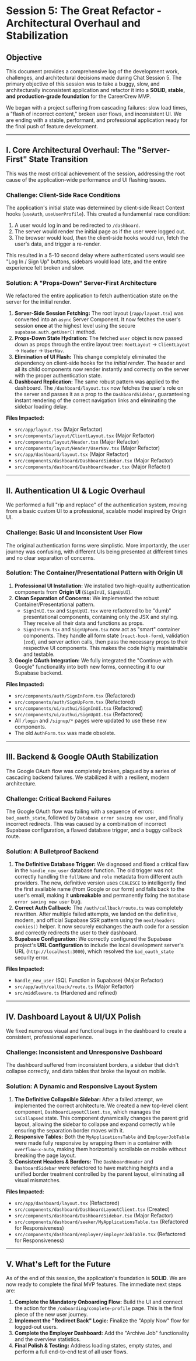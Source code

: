 # Session 5: The Great Refactor - Architectural Overhaul and Stabilization

## Objective

This document provides a comprehensive log of the development work, challenges, and architectural decisions made during Chat Session 5. The primary objective of this session was to take a buggy, slow, and architecturally inconsistent application and refactor it into a **SOLID, stable, and production-grade foundation** for the CareerCrew MVP.

We began with a project suffering from cascading failures: slow load times, a "flash of incorrect content," broken user flows, and inconsistent UI. We are ending with a stable, performant, and professional application ready for the final push of feature development.

---

## I. Core Architectural Overhaul: The "Server-First" State Transition

This was the most critical achievement of the session, addressing the root cause of the application-wide performance and UI flashing issues.

### Challenge: Client-Side Race Conditions

The application's initial state was determined by client-side React Context hooks (`useAuth`, `useUserProfile`). This created a fundamental race condition:
1.  A user would log in and be redirected to `/dashboard`.
2.  The server would render the initial page as if the user were logged out.
3.  The browser would load, *then* the client-side hooks would run, fetch the user's data, and trigger a re-render.

This resulted in a 5-10 second delay where authenticated users would see "Log In / Sign Up" buttons, sidebars would load late, and the entire experience felt broken and slow.

### Solution: A "Props-Down" Server-First Architecture

We refactored the entire application to fetch authentication state on the server for the initial render.

1.  **Server-Side Session Fetching:** The root layout (`/app/layout.tsx`) was converted into an `async` Server Component. It now fetches the user's session **once** at the highest level using the secure `supabase.auth.getUser()` method.
2.  **Props-Down State Hydration:** The fetched `user` object is now passed down as props through the entire layout tree: `RootLayout` -> `ClientLayout` -> `Header` -> `UserNav`.
3.  **Elimination of UI Flash:** This change completely eliminated the dependency on client-side hooks for the *initial render*. The header and all its child components now render instantly and correctly on the server with the proper authentication state.
4.  **Dashboard Replication:** The same robust pattern was applied to the dashboard. The `/dashboard/layout.tsx` now fetches the user's role on the server and passes it as a prop to the `DashboardSidebar`, guaranteeing instant rendering of the correct navigation links and eliminating the sidebar loading delay.

**Files Impacted:**
- `src/app/layout.tsx` (Major Refactor)
- `src/components/layout/ClientLayout.tsx` (Major Refactor)
- `src/components/layout/Header.tsx` (Major Refactor)
- `src/components/layout/Header/UserNav.tsx` (Major Refactor)
- `src/app/dashboard/layout.tsx` (Major Refactor)
- `src/components/dashboard/DashboardSidebar.tsx` (Major Refactor)
- `src/components/dashboard/DashboardHeader.tsx` (Major Refactor)

---

## II. Authentication UI & Logic Overhaul

We performed a full "rip and replace" of the authentication system, moving from a basic custom UI to a professional, scalable model inspired by Origin UI.

### Challenge: Basic UI and Inconsistent User Flow

The original authentication forms were simplistic. More importantly, the user journey was confusing, with different UIs being presented at different times and no clear separation of concerns.

### Solution: The Container/Presentational Pattern with Origin UI

1.  **Professional UI Installation:** We installed two high-quality authentication components from **Origin UI** (`SignInUI`, `SignUpUI`).
2.  **Clean Separation of Concerns:** We implemented the robust Container/Presentational pattern.
    -   `SignInUI.tsx` and `SignUpUI.tsx` were refactored to be "dumb" presentational components, containing only the JSX and styling. They receive all their data and functions as props.
    -   `SignInForm.tsx` and `SignUpForm.tsx` now act as "smart" container components. They handle all form state (`react-hook-form`), validation (`zod`), and server action calls, then pass the necessary props to their respective UI components. This makes the code highly maintainable and testable.
3.  **Google OAuth Integration:** We fully integrated the "Continue with Google" functionality into both new forms, connecting it to our Supabase backend.

**Files Impacted:**
- `src/components/auth/SignInForm.tsx` (Refactored)
- `src/components/auth/SignUpForm.tsx` (Refactored)
- `src/components/ui/authui/SignInUI.tsx` (Refactored)
- `src/components/ui/authui/SignUpUI.tsx` (Refactored)
- All `/login` and `/signup/*` pages were updated to use these new components.
- The old `AuthForm.tsx` was made obsolete.

---

## III. Backend & Google OAuth Stabilization

The Google OAuth flow was completely broken, plagued by a series of cascading backend failures. We stabilized it with a resilient, modern architecture.

### Challenge: Critical Backend Failures

The Google OAuth flow was failing with a sequence of errors: `bad_oauth_state`, followed by `Database error saving new user`, and finally incorrect redirects. This was caused by a combination of incorrect Supabase configuration, a flawed database trigger, and a buggy callback route.

### Solution: A Bulletproof Backend

1.  **The Definitive Database Trigger:** We diagnosed and fixed a critical flaw in the `handle_new_user` database function. The old trigger was not correctly handling the `fullName` and `role` metadata from different auth providers. The new, definitive version uses `COALESCE` to intelligently find the first available name (from Google or our form) and falls back to the user's email, making it **unbreakable** and permanently fixing the `Database error saving new user` bug.
2.  **Correct Auth Callback:** The `/auth/callback/route.ts` was completely rewritten. After multiple failed attempts, we landed on the definitive, modern, and official Supabase SSR pattern using the `next/headers` `cookies()` helper. It now securely exchanges the auth code for a session and correctly redirects the user to their dashboard.
3.  **Supabase Configuration:** We correctly configured the Supabase project's **URL Configuration** to include the local development server's URL (`http://localhost:3000`), which resolved the `bad_oauth_state` security error.

**Files Impacted:**
- `handle_new_user` (SQL Function in Supabase) (Major Refactor)
- `src/app/auth/callback/route.ts` (Major Refactor)
- `src/middleware.ts` (Hardened and refined)

---

## IV. Dashboard Layout & UI/UX Polish

We fixed numerous visual and functional bugs in the dashboard to create a consistent, professional experience.

### Challenge: Inconsistent and Unresponsive Dashboard

The dashboard suffered from inconsistent borders, a sidebar that didn't collapse correctly, and data tables that broke the layout on mobile.

### Solution: A Dynamic and Responsive Layout System

1.  **The Definitive Collapsible Sidebar:** After a failed attempt, we implemented the correct architecture. We created a new top-level client component, `DashboardLayoutClient.tsx`, which manages the `isCollapsed` state. This component dynamically changes the parent grid layout, allowing the sidebar to collapse and expand correctly while ensuring the separation border moves with it.
2.  **Responsive Tables:** Both the `MyApplicationsTable` and `EmployerJobTable` were made fully responsive by wrapping them in a container with `overflow-x-auto`, making them horizontally scrollable on mobile without breaking the page layout.
3.  **Consistent Headers & Borders:** The `DashboardHeader` and `DashboardSidebar` were refactored to have matching heights and a unified border treatment controlled by the parent layout, eliminating all visual mismatches.

**Files Impacted:**
- `src/app/dashboard/layout.tsx` (Refactored)
- `src/components/dashboard/DashboardLayoutClient.tsx` (Created)
- `src/components/dashboard/DashboardSidebar.tsx` (Major Refactor)
- `src/components/dashboard/seeker/MyApplicationsTable.tsx` (Refactored for Responsiveness)
- `src/components/dashboard/employer/EmployerJobTable.tsx` (Refactored for Responsiveness)

---

## V. What's Left for the Future

As of the end of this session, the application's foundation is **SOLID**. We are now ready to complete the final MVP features. The immediate next steps are:

1.  **Complete the Mandatory Onboarding Flow:** Build the UI and connect the action for the `/onboarding/complete-profile` page. This is the final piece of the new user journey.
2.  **Implement the "Redirect Back" Logic:** Finalize the "Apply Now" flow for logged-out users.
3.  **Complete the Employer Dashboard:** Add the "Archive Job" functionality and the overview statistics.
4.  **Final Polish & Testing:** Address loading states, empty states, and perform a full end-to-end test of all user flows.